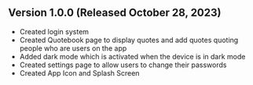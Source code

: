 ﻿## Version 1.0.0 (Released October 28, 2023)
- Created login system
- Created Quotebook page to display quotes and add quotes quoting people who are users on the app
- Added dark mode which is activated when the device is in dark mode
- Created settings page to allow users to change their passwords
- Created App Icon and Splash Screen